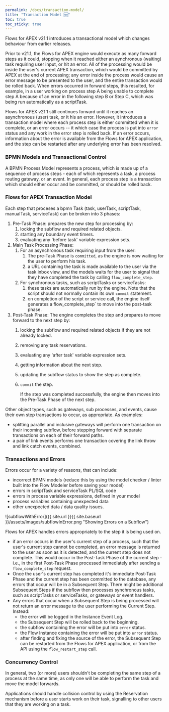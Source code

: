 ```yaml
---
permalink: /docs/transaction-model/
title: "Transaction Model 🆕"
toc: true
toc_sticky: true
---
```

Flows for APEX v21.1 introduces a transactional model which changes behaviour from earlier releases.

Prior to v21.1, the Flows for APEX engine would execute as many forward steps as it could, stopping when it reached either an aynchronous (waiting) task requiring user input, or hit an error.  All of the processing would be inside the user's current APEX transaction, which would be committed by APEX at the end of processing;  any error inside the process would cause an error message to be presented to the user, and the entire transaction would be rolled back.  When errors occurred in forward steps, this resulted, for example,  in a user working on process step A being unable to complete step A because of an error in the following step B or Step C, which was being run automatically as a scriptTask.

Flows for APEX v21.1 still continues forward until it reaches an asynchronous (user) task, or it his an error.  However, it introduces a transaction model where each process step is either committed when it is complete, or an error occurs -- it which case the process is put into `error` status and any work in the error step is rolled back.  If an error occurs, information about the error is available from the Flows for APEX application, and the step can be restarted after any underlying error has been resolved.

### BPMN Models and Transactional Control

A BPMN Process Model represents a process, which is made up of a sequence of process steps - each of which represents a task, a process routing gateway, or an event.  In general, each process step is a transaction which should either occur and be committed, or should be rolled back.

### Flows for APEX Transaction Model

Each step that proceses a bpmn Task (task, userTask, scriptTask, manualTask, serviceTask) can be broken into 3 phases:

1. Pre-Task Phase: prepares the new step for processing by:
   1. locking the subflow and required related objects.
   2. starting any boundary event timers.
   3. evaluating any 'before task' variable expression sets.
2. Main Task Processing Phase:
   1. For an asynchronous task requiring input from the user:
      1. The pre-Task Phase is `committed`, as the engine is now waiting for the user to perform his task.
      2. a URL containing the task is made available to the user via the task inbox view, and the models waits for the user to signal that they have completed the task by calling `flow_complete_step`.
   2. For synchronous tasks, such as scriptTasks or serviceTasks:
      1. these tasks are automatically run by the engine.  Note that the script should not normally contain its own `commit` statement.
      2. on completion of the script or service call, the engine itself generates a flow_complete_step` to move into the post-task phase.
3. Post-Task Phase: The engine completes the step and prepares to move forward to the next step by:
   1. locking the subflow and required related objects if they are not already locked.
   2. removing any task reservations.
   3. evaluating any 'after task' variable expression sets.
   4. getting information about the next step.
   5. updating the subflow status to show the step as complete.
   6. `commit` the step.
      
      If the step was completed successfully, the engine then moves into the Pre-Task Phase of the next step.

Other object types, such as gateways, sub processes, and events, cause their own step transactions to occur, as appropriate.  As examples:

- splitting parallel and inclusive gateways will perform one transaction on their incoming subflow, before stepping forward with separate transactions on each of their forward paths.
- a pair of link events performs one transaction covering the link throw and link catch events, combined.

### Transactions and Errors

Errors occur for a variety of reasons, that can include:

- incorrect BPMN models (reduce this by using the model checker / linter built into the Flow Modeler before saving your model)
- errors in scriptTask and serviceTask PL/SQL code
- errors in process variable expressions, defined in your model
- process variables containing unexpected data
- other unexpected data / data quality issues.

![subflowWithError]({{ site.url }}{{ site.baseurl }}/assets/images/subflowInError.png "Showing Errors on a Subflow")

Flows for APEX handles errors appropriately to the step it is being used on.

- if an error occurs in the user's current step of a process, such that the user's current step cannot be completed, an error message is returned to the user as soon as it is detected, and the current step does not complete.  This would occur in the Post-Task Phase of the current step - i.e., in the first Post-Task Phase processed immediately after sending a `flow_complete_step` request.
- Once the user's current step has completed it's immediate Post-Task Phase and the current step has been committed to the database, any errors that occur will be in a Subsequent Step.  There might be additional Subsequent Steps if the subflow then processes synchronous tasks, such as scriptTasks or serviceTasks, or gateways or event handlers.
- Any errors that occur when a Subsequent Step is being processed will not return an error message to the user performing the Current Step.  Instead:
  - the error will be logged in the Instance Event Log.
  - the Subsequent Step will be rolled back to the beginning.
  - the subflow containing the error will be put into `error` status.
  - the Flow Instance containing the error will be put into `error` status.
  - after finding and fixing the source of the error, the Subsequent Step can be restarted from the Flows for APEX application, or from the API using the `flow_restart_step` call.

### Concurrency Control

In general, two (or more) users shouldn't be completing the same step of a process at the same time, as only one will be able to perform the task and move the model forwards.

Applications should handle collision control by using the Reservation mechanism before a user starts work on their task, signalling to other users that they are working on a task.


